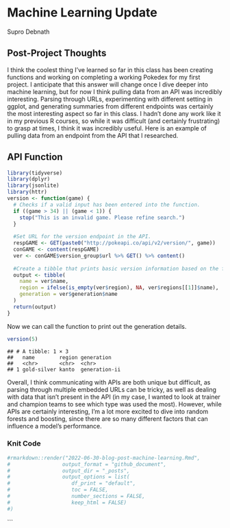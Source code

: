 Machine Learning Update
================
Supro Debnath

## Post-Project Thoughts

I think the coolest thing I’ve learned so far in this class has been
creating functions and working on completing a working Pokedex for my
first project. I anticipate that this answer will change once I dive
deeper into machine learning, but for now I think pulling data from an
API was incredibly interesting. Parsing through URLs, experimenting with
different setting in ggplot, and generating summaries from different
endpoints was certainly the most interesting aspect so far in this
class. I hadn’t done any work like it in my previous R courses, so while
it was difficult (and certainly frustrating) to grasp at times, I think
it was incredibly useful. Here is an example of pulling data from an
endpoint from the API that I researched.

## API Function

``` r
library(tidyverse)
library(dplyr)
library(jsonlite)
library(httr)
version <- function(game) {
  # Checks if a valid input has been entered into the function.
  if ((game > 34) || (game < 1)) {
    stop("This is an invalid game. Please refine search.")
  }
  
  #Set URL for the version endpoint in the API.
  respGAME <- GET(paste0("http://pokeapi.co/api/v2/version/", game))
  conGAME <- content(respGAME)
  ver <- conGAME$version_group$url %>% GET() %>% content()
  
  #Create a tibble that prints basic version information based on the function input.
  output <- tibble(
    name = ver$name,
    region = ifelse(is_empty(ver$region), NA, ver$regions[[1]]$name),
    generation = ver$generation$name
  )
  return(output)
}
```

Now we can call the function to print out the generation details.

``` r
version(5)
```

    ## # A tibble: 1 × 3
    ##   name        region generation   
    ##   <chr>       <chr>  <chr>        
    ## 1 gold-silver kanto  generation-ii

Overall, I think communicating with APIs are both unique but difficult,
as parsing through multiple embedded URLs can be tricky, as well as
dealing with data that isn’t present in the API (in my case, I wanted to
look at trainer and champion teams to see which type was used the most).
However, while APIs are certainly interesting, I’m a lot more excited to
dive into random forests and boosting, since there are so many different
factors that can influence a model’s performance.

### Knit Code

``` r
#rmarkdown::render("2022-06-30-blog-post-machine-learning.Rmd", 
#                 output_format = "github_document",
#                 output_dir = "_posts",
#                 output_options = list(
#                    df_print = "default",
#                    toc = FALSE,
#                    number_sections = FALSE,
#                    keep_html = FALSE)
#)
```

\`\`\`
